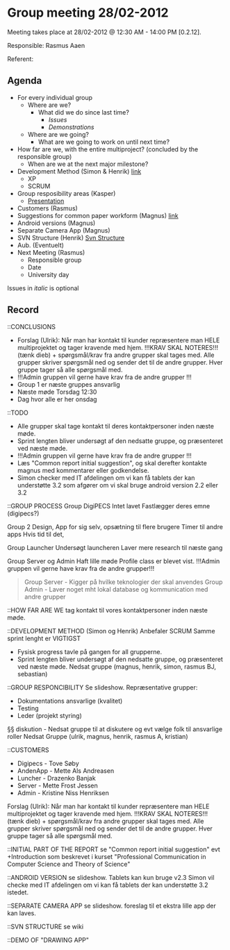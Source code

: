 # Group meeting 28/02-2012 #

Meeting takes place at 28/02-2012 @ 12:30 AM - 14:00 PM [0.2.12].

Responsible: Rasmus Aaen

Referent:

## Agenda ##
  * For every individual group
    * Where are we?
      * What did we do since last time?
        * _Issues_
        * _Demonstrations_
    * Where are we going?
      * What are we going to work on until next time?
  * How far are we, with the entire multiproject? (concluded by the responsible group)
    * When are we at the next major milestone?
  * Development Method (Simon & Henrik) [link](https://docs.google.com/document/d/1sC1nO7jzH19H2R0q3MqbRRm4DEZpyVciqJos7C9-WLs/edit?pli=1)
    * XP
    * SCRUM
  * Group resposibility areas (Kasper)
    * [Presentation](https://docs.google.com/presentation/d/12h2nPS4y7aQsuGIZlMj_mX3VpfORtJAh0l4NJPWPPjM/edit)
  * Customers (Rasmus)
  * Suggestions for common paper workform (Magnus) [link](https://docs.google.com/document/d/1RpKheUhb6CQBLiBTWbUDeD5eZXFwZ38gC3cluCc6E2I/edit)
  * Android versions (Magnus)
  * Separate Camera App (Magnus)
  * SVN Structure (Henrik) [Svn Structure](xx_Guidesxzandxzstuff_Svn_structure.md)
  * Aub. (Eventuelt)
  * Next Meeting (Rasmus)
    * Responsible group
    * Date
    * University day

Issues in _italic_ is optional

## Record ##
::CONCLUSIONS
  * Forslag (Ulrik): Når man har kontakt til kunder repræsentere man HELE multiprojektet og tager kravende med hjem. !!!KRAV SKAL NOTERES!!! (tænk dieb) + spørgsmål/krav fra andre grupper skal tages med. Alle grupper skriver spørgsmål ned og sender det til de andre grupper. Hver gruppe tager så alle spørgsmål med.
  * !!!Admin gruppen vil gerne have krav fra de andre grupper !!!
  * Group 1 er næste gruppes ansvarlig
  * Næste møde Torsdag 12:30
  * Dag hvor alle er her onsdag

::TODO
  * Alle grupper skal tage kontakt til deres kontaktpersoner inden næste møde.
  * Sprint lengten bliver undersøgt af den nedsatte gruppe, og præsenteret ved næste møde.
  * !!!Admin gruppen vil gerne have krav fra de andre grupper !!!
  * Læs "Common report initial suggestion", og skal derefter kontakte magnus med kommentarer eller godkendelse.
  * Simon checker med IT afdelingen om vi kan få tablets der kan understøtte 3.2 som afgører om vi skal bruge android version 2.2 eller 3.2

::GROUP PROCESS
Group DigiPECS
Intet lavet
Fastlægger deres emne (digipecs?)

Group 2
Design, App for sig selv, opsætning til flere brugere
Timer til andre apps
Hvis tid til det,

Group Launcher
Undersøgt launcheren
Laver mere research til næste gang

Group Server og Admin
Haft lille møde
Profile class er blevet vist.
!!!Admin gruppen vil gerne have krav fra de andre grupper!!!
> Group Server - Kigger på hvilke teknologier der skal anvendes
> Group Admin - Laver noget mht lokal database og kommunication med andre grupper


::HOW FAR ARE WE
tag kontakt til vores kontaktpersoner inden næste møde.


::DEVELOPMENT METHOD (Simon og Henrik)
Anbefaler SCRUM
Samme sprint lenght er VIGTIGST
- Fysisk progress tavle på gangen for all grupperne.
- Sprint lengten bliver undersøgt af den nedsatte gruppe, og præsenteret ved næste møde.
Nedsat gruppe (magnus, henrik, simon, rasmus BJ, sebastian)

::GROUP RESPONCIBILITY
Se slideshow.
Repræsentative grupper:
- Dokumentations ansvarlige (kvalitet)
- Testing
- Leder (projekt styring)

§§ diskution - Nedsat gruppe til at diskutere og evt vælge folk til ansvarlige roller
Nedsat Gruppe (ulrik, magnus, henrik, rasmus A, kristian)

::CUSTOMERS
  * Digipecs - Tove Søby
  * AndenApp - Mette Als Andreasen
  * Luncher - Drazenko Banjak
  * Server - Mette Frost Jessen
  * Admin - Kristine Niss Henriksen

Forslag (Ulrik): Når man har kontakt til kunder repræsentere man HELE multiprojektet og tager kravende med hjem. !!!KRAV SKAL NOTERES!!! (tænk dieb) + spørgsmål/krav fra andre grupper skal tages med. Alle grupper skriver spørgsmål ned og sender det til de andre grupper. Hver gruppe tager så alle spørgsmål med.


::INITIAL PART OF THE REPORT
se "Common report initial suggestion"
evt +Introduction som beskrevet i kurset "Professional Communication in Computer Science and Theory of Science"


::ANDROID VERSION
se slideshow.
Tablets kan kun bruge v2.3
Simon vil checke med IT afdelingen om vi kan få tablets der kan understøtte 3.2 istedet.


::SEPARATE CAMERA APP
se slideshow.
foreslag til et ekstra lille app der kan laves.


::SVN STRUCTURE
se wiki


::DEMO OF "DRAWING APP"